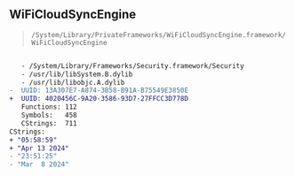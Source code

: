 ## WiFiCloudSyncEngine

> `/System/Library/PrivateFrameworks/WiFiCloudSyncEngine.framework/WiFiCloudSyncEngine`

```diff

   - /System/Library/Frameworks/Security.framework/Security
   - /usr/lib/libSystem.B.dylib
   - /usr/lib/libobjc.A.dylib
-  UUID: 13A307E7-A874-3B58-B91A-B75549E3850E
+  UUID: 4020456C-9A20-3586-93D7-27FFCC3D778D
   Functions: 112
   Symbols:   458
   CStrings:  711
CStrings:
+ "05:58:59"
+ "Apr 13 2024"
- "23:51:25"
- "Mar  8 2024"

```
